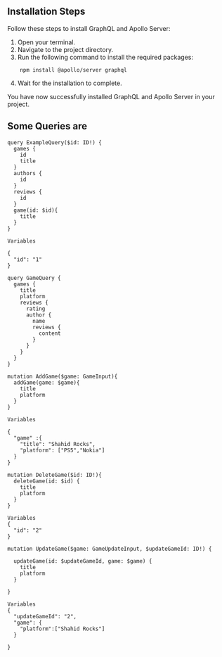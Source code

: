 ## Installation Steps

Follow these steps to install GraphQL and Apollo Server:

1. Open your terminal.
2. Navigate to the project directory.
3. Run the following command to install the required packages:

```shell
    npm install @apollo/server graphql
```

4. Wait for the installation to complete.

You have now successfully installed GraphQL and Apollo Server in your project.

## Some Queries are


```
query ExampleQuery($id: ID!) {
  games {
    id
    title
  }
  authors {
    id
  }
  reviews {
    id
  }
  game(id: $id){
    title
  }
}

Variables

{
  "id": "1"
}
```

```
query GameQuery {
  games {
    title
    platform
    reviews {
      rating
      author {
        name
        reviews {
          content
        }
      }
    }
  }
}
```

```
mutation AddGame($game: GameInput){
  addGame(game: $game){
    title
    platform
  }
}

Variables

{
  "game" :{
    "title": "Shahid Rocks",
    "platform": ["PS5","Nokia"]
  }
}
```

```
mutation DeleteGame($id: ID!){
  deleteGame(id: $id) {
    title
    platform
  }
}

Variables
{
  "id": "2"
}
```

```
mutation UpdateGame($game: GameUpdateInput, $updateGameId: ID!) {

  updateGame(id: $updateGameId, game: $game) {
    title
    platform
  }

}

Variables
{
  "updateGameId": "2",
  "game": {
    "platform":["Shahid Rocks"]
  }

}
```
